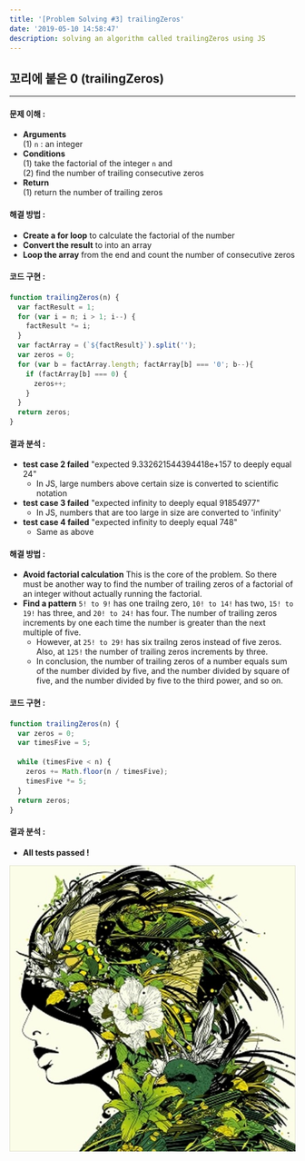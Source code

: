 ```yaml
---
title: '[Problem Solving #3] trailingZeros'
date: '2019-05-10 14:58:47'
description: solving an algorithm called trailingZeros using JS
---
```

## 꼬리에 붙은 0 (trailingZeros)
--- 
#### 문제 이해 :
  * **Arguments**  
  (1) `n` : an integer  
  * **Conditions**  
  (1)  take the factorial of the integer `n` and  
  (2)  find the number of trailing consecutive zeros
  * **Return**  
  (1) return the number of trailing zeros

#### 해결 방법 :  

* **Create a for loop** to calculate the factorial of the number
* **Convert the result** to into an array
* **Loop the array** from the end and count the number of consecutive zeros  

#### 코드 구현 :  
  ```javascript
  function trailingZeros(n) {
    var factResult = 1;
    for (var i = n; i > 1; i--) {
      factResult *= i;
    }
    var factArray = (`${factResult}`).split('');
    var zeros = 0;
    for (var b = factArray.length; factArray[b] === '0'; b--){
      if (factArray[b] === 0) {
        zeros++;
      }
    }
    return zeros;
  }
  ``` 

#### 결과 분석 : 
  * **test case 2 failed** "expected 9.332621544394418e+157 to deeply equal 24"  
    * In JS, large numbers above certain size is converted to scientific notation
  * **test case 3 failed** "expected infinity to deeply equal 91854977"  
    * In JS, numbers that are too large in size are converted to 'infinity'
  * **test case 4 failed** "expected infinity to deeply equal 748"  
    * Same as above
    

#### 해결 방법 : 
  * **Avoid factorial calculation** This is the core of the problem. So there must be another way to find the number of trailing zeros of a factorial of an integer without actually running the factorial.
  * **Find a pattern** `5! to 9!` has one trailng zero, `10! to 14!` has two, `15! to 19!` has three, and `20! to 24!` has four. The number of trailing zeros increments by one each time the number is greater than the next multiple of five.
    * However, at `25! to 29!` has six trailng zeros instead of five zeros. Also, at `125!` the number of trailing zeros increments by three.  
    * In conclusion, the number of trailing zeros of a number equals sum of the number divided by five, and the number divided by square of five, and the number divided by five to the third power, and so on.

#### 코드 구현 : 
```javascript
function trailingZeros(n) {
  var zeros = 0;
  var timesFive = 5;

  while (timesFive < n) {
    zeros += Math.floor(n / timesFive);
    timesFive *= 5;
  }
  return zeros;
}
```
#### 결과 분석 : 

  * **All tests passed !** 

  ![djokawari](djokawari.jpg "dj okawari's album art")